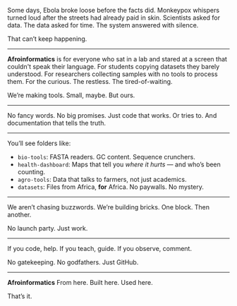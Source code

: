 Some days, Ebola broke loose before the facts did. Monkeypox whispers turned loud after the streets had already paid in skin. Scientists asked for data. The data asked for time. The system answered with silence.

That can’t keep happening.

---

**Afroinformatics** is for everyone who sat in a lab and stared at a screen that couldn't speak their language.
For students copying datasets they barely understood.
For researchers collecting samples with no tools to process them.
For the curious. The restless. The tired-of-waiting.

We’re making tools. Small, maybe. But ours.

---

No fancy words. No big promises.
Just code that works. Or tries to.
And documentation that tells the truth.

---

You’ll see folders like:

* `bio-tools`: FASTA readers. GC content. Sequence crunchers.
* `health-dashboard`: Maps that tell you *where it hurts* — and who’s been counting.
* `agro-tools`: Data that talks to farmers, not just academics.
* `datasets`: Files from Africa, **for** Africa. No paywalls. No mystery.

---

We aren’t chasing buzzwords. We’re building bricks.
One block. Then another.

No launch party. Just work.

---

If you code, help.
If you teach, guide.
If you observe, comment.

No gatekeeping. No godfathers. Just GitHub.

---

**Afroinformatics**
From here.
Built here.
Used here.

That’s it.
